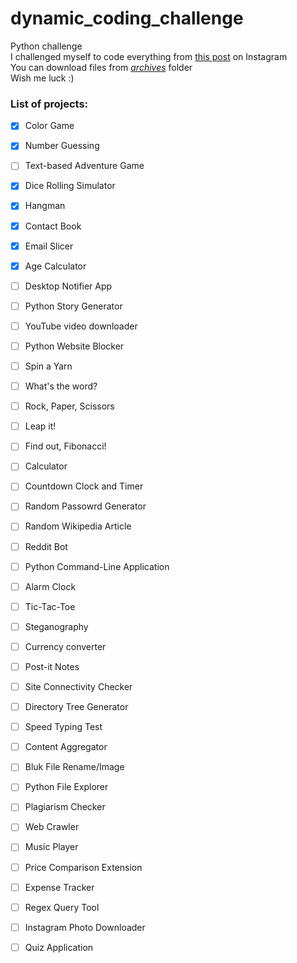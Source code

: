 # dynamic_coding_challenge
Python challenge  
I challenged myself to code everything from [this post](https://www.instagram.com/p/Cagfz6WlEMZ/) on Instagram  
You can download files from [*archives*](/archives) folder  
Wish me luck :)  

### List of projects: 
- [x] Color Game
- [x] Number Guessing
- [ ] Text-based Adventure Game
- [x] Dice Rolling Simulator
- [x] Hangman
- [x] Contact Book
- [x] Email Slicer
- [x] Age Calculator
- [ ] Desktop Notifier App
- [ ] Python Story Generator
- [ ] YouTube video downloader
- [ ] Python Website Blocker
- [ ] Spin a Yarn
- [ ] What's the word?
- [ ] Rock, Paper, Scissors
- [ ] Leap it!
- [ ] Find out, Fibonacci!  

- [ ] Calculator
- [ ] Countdown Clock and Timer
- [ ] Random Passowrd Generator
- [ ] Random Wikipedia Article
- [ ] Reddit Bot
- [ ] Python Command-Line Application
- [ ] Alarm Clock
- [ ] Tic-Tac-Toe
- [ ] Steganography
- [ ] Currency converter
- [ ] Post-it Notes
- [ ] Site Connectivity Checker
- [ ] Directory Tree Generator  

- [ ] Speed Typing Test
- [ ] Content Aggregator
- [ ] Bluk File Rename/Image
- [ ] Python File Explorer
- [ ] Plagiarism Checker
- [ ] Web Crawler
- [ ] Music Player
- [ ] Price Comparison Extension
- [ ] Expense Tracker
- [ ] Regex Query Tool
- [ ] Instagram Photo Downloader
- [ ] Quiz Application

